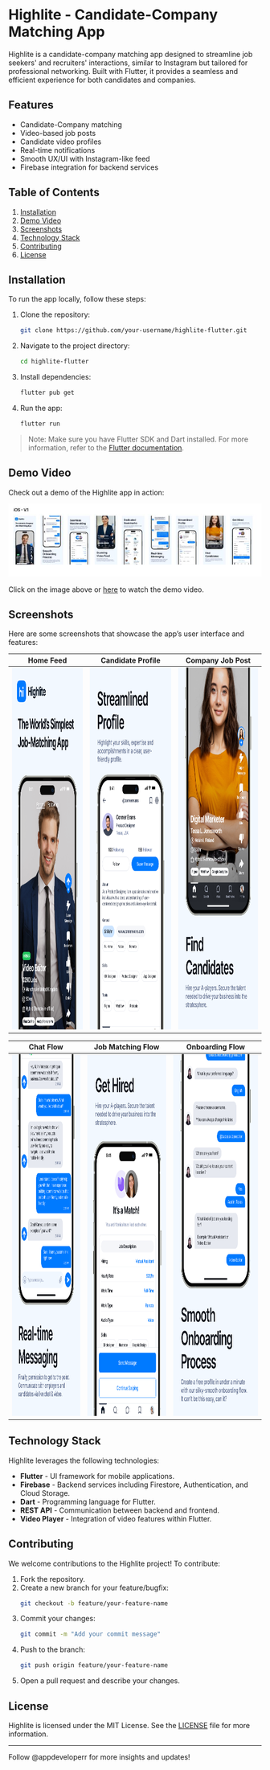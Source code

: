 
# Highlite - Candidate-Company Matching App

Highlite is a candidate-company matching app designed to streamline job seekers' and recruiters' interactions, similar to Instagram but tailored for professional networking. Built with Flutter, it provides a seamless and efficient experience for both candidates and companies.

## Features

- Candidate-Company matching
- Video-based job posts
- Candidate video profiles
- Real-time notifications
- Smooth UX/UI with Instagram-like feed
- Firebase integration for backend services

## Table of Contents

1. [Installation](#installation)
2. [Demo Video](#demo-video)
3. [Screenshots](#screenshots)
4. [Technology Stack](#technology-stack)
5. [Contributing](#contributing)
6. [License](#license)

## Installation

To run the app locally, follow these steps:

1. Clone the repository:
   ```bash
   git clone https://github.com/your-username/highlite-flutter.git
   ```
2. Navigate to the project directory:
   ```bash
   cd highlite-flutter
   ```
3. Install dependencies:
   ```bash
   flutter pub get
   ```
4. Run the app:
   ```bash
   flutter run
   ```

> Note: Make sure you have Flutter SDK and Dart installed. For more information, refer to the [Flutter documentation](https://flutter.dev/docs/get-started).

## Demo Video

Check out a demo of the Highlite app in action:

[![Highlite Demo Video](screenshots/playstore_appstore_screenshot.jpeg)](https://www.youtube.com/shorts/Pzp0we6RIUU)

Click on the image above or [here](https://www.youtube.com/shorts/Pzp0we6RIUU) to watch the demo video.

## Screenshots

Here are some screenshots that showcase the app’s user interface and features:

| Home Feed                           | Candidate Profile                    | Company Job Post                     |
|-------------------------------------|--------------------------------------|--------------------------------------|
| <img src="screenshots/home_feed.png" alt="Home Feed" width="360" height="720"/> | <img src="screenshots/candidate_profile.png" alt="Candidate Profile" width="360" height="720"/> | <img src="screenshots/company_job_post.png" alt="Company Job Post" width="360" height="720"/> |

| Chat Flow                           | Job Matching Flow                    | Onboarding Flow                      |
|-------------------------------------|--------------------------------------|--------------------------------------|
| <img src="screenshots/chat_flow.png" alt="Chat Flow" width="360" height="720"/> | <img src="screenshots/matching_flow.png" alt="Job Matching Flow" width="360" height="720"/> | <img src="screenshots/onboading_flow.png" alt="Onboarding Flow" width="360" height="720"/> |


## Technology Stack

Highlite leverages the following technologies:

- **Flutter** - UI framework for mobile applications.
- **Firebase** - Backend services including Firestore, Authentication, and Cloud Storage.
- **Dart** - Programming language for Flutter.
- **REST API** - Communication between backend and frontend.
- **Video Player** - Integration of video features within Flutter.

## Contributing

We welcome contributions to the Highlite project! To contribute:

1. Fork the repository.
2. Create a new branch for your feature/bugfix:
   ```bash
   git checkout -b feature/your-feature-name
   ```
3. Commit your changes:
   ```bash
   git commit -m "Add your commit message"
   ```
4. Push to the branch:
   ```bash
   git push origin feature/your-feature-name
   ```
5. Open a pull request and describe your changes.

## License

Highlite is licensed under the MIT License. See the [LICENSE](LICENSE) file for more information.

---



Follow @appdeveloperr for more insights and updates!
